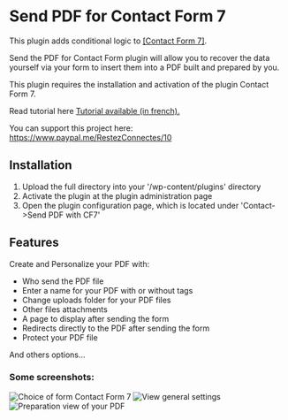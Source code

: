 # Send PDF for Contact Form 7
This plugin adds conditional logic to <a href="https://wordpress.org/plugins/contact-form-7/">[Contact Form 7]</a>.

Send the PDF for Contact Form plugin will allow you to recover the data yourself via your form to insert them into a PDF built and prepared by you.

This plugin requires the installation and activation of the plugin Contact Form 7.

Read tutorial here <a href="https://restezconnectes.fr/tutoriel-wordpress-lextension-send-pdf-for-contact-form-7/">Tutorial available (in french).</a>

You can support this project here: <a href="https://www.paypal.me/RestezConnectes/10">https://www.paypal.me/RestezConnectes/10</a>

## Installation
1. Upload the full directory into your '/wp-content/plugins' directory
2. Activate the plugin at the plugin administration page
3. Open the plugin configuration page, which is located under 'Contact->Send PDF with CF7'

## Features

Create and Personalize your PDF with:

- Who send the PDF file
- Enter a name for your PDF with or without tags
- Change uploads folder for your PDF files
- Other files attachments
- A page to display after sending the form
- Redirects directly to the PDF after sending the form
- Protect your PDF file

And others options...

### Some screenshots:

![Choice of form Contact Form 7](https://restezconnectes.fr/plugins/images/send-pdf-for-contact-form-7/screenshot-1.png)
![View general settings](https://restezconnectes.fr/plugins/images/send-pdf-for-contact-form-7/screenshot-2.png)
![Preparation view of your PDF](https://restezconnectes.fr/plugins/images/send-pdf-for-contact-form-7/screenshot-3.png)